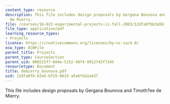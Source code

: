 ```yaml
---
content_type: resource
description: This file includes design proposals by Gergana Bounova and Timoth?ee
  de Mierry.
file: /courses/16-622-experimental-projects-ii-fall-2003/12dfa0fbb3a5bf250633a5a6fda1a437_demierry_bounova.pdf
file_type: application/pdf
learning_resource_types:
- Projects
license: https://creativecommons.org/licenses/by-nc-sa/4.0/
ocw_type: OCWFile
parent_title: Projects
parent_type: CourseSection
parent_uid: 086515f7-604e-5152-48f4-9912745f7345
resourcetype: Document
title: demierry_bounova.pdf
uid: 12dfa0fb-b3a5-bf25-0633-a5a6fda1a437
---
```

This file includes design proposals by Gergana Bounova and Timoth?ee de Mierry.